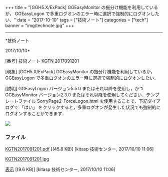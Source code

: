 ﻿+++
title = "[GGH5.X/ExPack] GGEasyMonitor の振分け機能を利用しているが， GGEasyLogon で多重ログオンのエラー時に選択で強制的にログオンしたい．"
date = "2017-10-10"
tags = ["技術ノート"]
categories = ["tech"]
banner = "img/technote.jpg"
+++

-----------------------------------------------------------------------------------------------------------------------------

*技術ノート

2017/10/10*


[番号]
技術ノート KGTN 2017091201

[現象]
[GGH5.X/ExPack] GGEasyMonitor の振分け機能を利用しているが，
GGEasyLogon で多重ログオンのエラー時に選択で強制的にログオンしたい．

[説明]
GGEasyLogon バージョン5.5.0 またはそれ以降を使用し，かつ GGEasyMonitor
バージョン2.3.0 またはそれ以降を使用してください．テンプレートファイル
SorryPage2-ForceLogon.html を使用することで，下記ダイアログで 「はい」
をクリックすると，多重ログオンが発生した状況でも強制的にログオンすることができます．

![](http://techreport.kitasp.net/attachments/download/3826/KGTN2017091201.jpg)


### ファイル

 
 


[KGTN2017091201.pdf](http://techreport.kitasp.net/attachments/download/3825/KGTN2017091201.pdf)
 [(45.8 KB)] [kitasp 技術センター, 2017/10/10
11:06]

[KGTN2017091201.jpg](http://techreport.kitasp.net/attachments/download/3826/KGTN2017091201.jpg)

[表示](http://techreport.kitasp.net/attachments/3826/KGTN2017091201.jpg "表示")
 [(9.6 KB)] [kitasp 技術センター, 2017/10/10
11:06]


 


 

